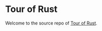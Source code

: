 # Tour of Rust

Welcome to the source repo of [Tour of Rust](https://richardanaya.github.io/tour_of_rust/).
